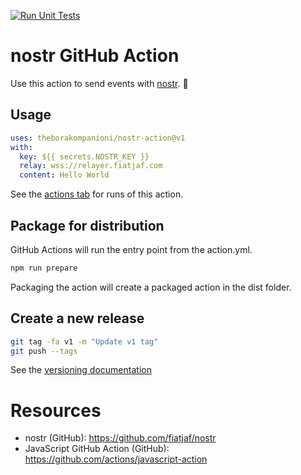[![Run Unit Tests](https://github.com/theborakompanioni/nostr-action/actions/workflows/test.yml/badge.svg)](https://github.com/theborakompanioni/nostr-action/actions/workflows/test.yml)

# nostr GitHub Action

Use this action to send events with [nostr](https://github.com/fiatjaf/nostr). :rocket:

## Usage

```yaml
uses: theborakompanioni/nostr-action@v1
with:
  key: ${{ secrets.NOSTR_KEY }}
  relay: wss://relayer.fiatjaf.com
  content: Hello World
```

See the [actions tab](https://github.com/theborakompanioni/nostr-action/actions) for runs of this action.

## Package for distribution

GitHub Actions will run the entry point from the action.yml. 

```bash
npm run prepare
```
Packaging the action will create a packaged action in the dist folder.

## Create a new release
```bash
git tag -fa v1 -m "Update v1 tag"
git push --tags
``` 

See the [versioning documentation](https://github.com/actions/toolkit/blob/master/docs/action-versioning.md)


# Resources
- nostr (GitHub): https://github.com/fiatjaf/nostr
- JavaScript GitHub Action (GitHub): https://github.com/actions/javascript-action
